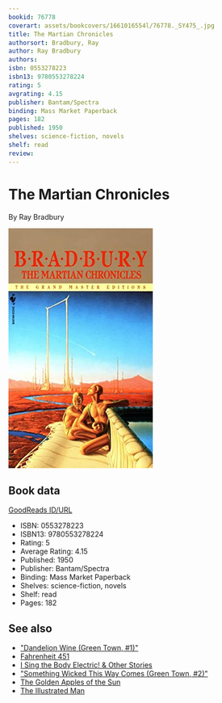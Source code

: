 ```yaml
---
bookid: 76778
coverart: assets/bookcovers/1661016554l/76778._SY475_.jpg
title: The Martian Chronicles
authorsort: Bradbury, Ray
author: Ray Bradbury
authors: 
isbn: 0553278223
isbn13: 9780553278224
rating: 5
avgrating: 4.15
publisher: Bantam/Spectra
binding: Mass Market Paperback
pages: 182
published: 1950
shelves: science-fiction, novels
shelf: read
review: 
---
```


# The Martian Chronicles

By Ray Bradbury

![](../../assets/bookcovers/1661016554l/76778._SY475_.jpg)

## Book data

[GoodReads ID/URL](https://www.goodreads.com/book/show/76778)

- ISBN: 0553278223
- ISBN13: 9780553278224
- Rating: 5
- Average Rating: 4.15
- Published: 1950
- Publisher: Bantam/Spectra
- Binding: Mass Market Paperback
- Shelves: science-fiction, novels
- Shelf: read
- Pages: 182


## See also

- ["Dandelion Wine (Green Town, #1)"](Dandelion_Wine_Green_Town__1.md)
- [Fahrenheit 451](Fahrenheit_451.md)
- [I Sing the Body Electric! & Other Stories](I_Sing_the_Body_Electric!_and_Other_Stories.md)
- ["Something Wicked This Way Comes (Green Town, #2)"](Something_Wicked_This_Way_Comes_Green_Town__2.md)
- [The Golden Apples of the Sun](The_Golden_Apples_of_the_Sun.md)
- [The Illustrated Man](The_Illustrated_Man.md)
